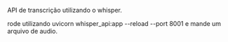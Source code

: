 API de transcrição utilizando o whisper.

rode utilizando uvicorn whisper_api:app --reload --port 8001 e mande um arquivo de audio.
